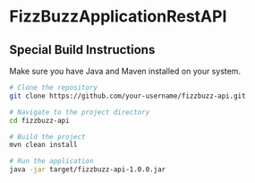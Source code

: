 # FizzBuzzApplicationRestAPI

## Special Build Instructions

Make sure you have Java and Maven installed on your system.

```bash
# Clone the repository
git clone https://github.com/your-username/fizzbuzz-api.git

# Navigate to the project directory
cd fizzbuzz-api

# Build the project
mvn clean install

# Run the application
java -jar target/fizzbuzz-api-1.0.0.jar
